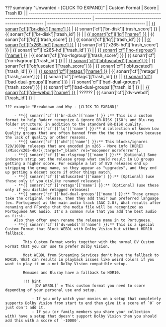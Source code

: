 ??? summary "Unwanted - [CLICK TO EXPAND]"
    | Custom Format                                                                                                 | Score                                                | Trash ID                                          |
    | ------------------------------------------------------------------------------------------------------------- | ---------------------------------------------------- | ------------------------------------------------- |
    | [{{ sonarr['cf']['br-disk']['name'] }}](/Sonarr/Sonarr-collection-of-custom-formats/#br-disk)                 | {{ sonarr['cf']['br-disk']['trash_score'] }}         | {{ sonarr['cf']['br-disk']['trash_id'] }}         |
    | [{{ sonarr['cf']['lq']['name'] }}](/Sonarr/Sonarr-collection-of-custom-formats/#lq)                           | {{ sonarr['cf']['lq']['trash_score'] }}              | {{ sonarr['cf']['lq']['trash_id'] }}              |
    | [{{ sonarr['cf']['x265-hd']['name'] }}](/Sonarr/Sonarr-collection-of-custom-formats/#x265-hd)                 | {{ sonarr['cf']['x265-hd']['trash_score'] }}         | {{ sonarr['cf']['x265-hd']['trash_id'] }}         |
    | [{{ sonarr['cf']['no-rlsgroup']['name'] }}](/Sonarr/Sonarr-collection-of-custom-formats/#no-rlsgroup)         | {{ sonarr['cf']['no-rlsgroup']['trash_score'] }}     | {{ sonarr['cf']['no-rlsgroup']['trash_id'] }}     |
    | [{{ sonarr['cf']['obfuscated']['name'] }}](/Sonarr/Sonarr-collection-of-custom-formats/#obfuscated)           | {{ sonarr['cf']['obfuscated']['trash_score'] }}      | {{ sonarr['cf']['obfuscated']['trash_id'] }}      |
    | [{{ sonarr['cf']['retags']['name'] }}](/Sonarr/Sonarr-collection-of-custom-formats/#retags)                   | {{ sonarr['cf']['retags']['trash_score'] }}          | {{ sonarr['cf']['retags']['trash_id'] }}          |
    | [{{ sonarr['cf']['bad-dual-groups']['name'] }}](/Sonarr/Sonarr-collection-of-custom-formats/#bad-dual-groups) | {{ sonarr['cf']['bad-dual-groups']['trash_score'] }} | {{ sonarr['cf']['bad-dual-groups']['trash_id'] }} |
    | [{{ sonarr['cf']['dv-webdl']['name'] }}](/Sonarr/Sonarr-collection-of-custom-formats/#dv-webdl)               | ??????                                               | {{ sonarr['cf']['dv-webdl']['trash_id'] }}        |

    ??? example "Breakdown and Why - [CLICK TO EXPAND]"

        - **{{ sonarr['cf']['br-disk']['name'] }} :** This is a custom format to help Radarr recognize & ignore BR-DISK (ISO's and Blu-ray folder structure) in addition to the standard BR-DISK quality.
        - **{{ sonarr['cf']['lq']['name'] }}:** A collection of known Low Quality groups that are often banned from the the top trackers because the lack of quality or other reasons.
        - **{{ sonarr['cf']['xhd']['name'] }}:** This blocks/ignores 720/1080p releases that are encoded in x265 - More info [HERE](/Misc/x265-4k/){:target="_blank" rel="noopener noreferrer"}.
        - **{{ sonarr['cf']['no-rlsgroup']['name'] }}:** [Optional] Some indexers strip out the release group what could result in LQ groups getting a higher score. For example a lot of EVO releases end up stripping the group name, so they appear as "upgrades", and they end up getting a decent score if other things match.
        - **{{ sonarr['cf']['obfuscated']['name'] }}:** [Optional] (use these only if you dislike renamed releases)
        - **{{ sonarr['cf']['retags']['name'] }}:** [Optional] (use these only if you dislike retagged releases)
        - **{{ sonarr['cf']['bad-dual-groups']['name'] }}:** These groups take the original release, then they add their own preferred language (ex. Portuguese) as the main audio track (AAC 2.0), What results after renaming and FFprobe that the media file will be recognized as Portuguese AAC audio. It's a common rule that you add the best audio as first.
        Also they often even rename the release name in to Portuguese.
        - **{{ sonarr['cf']['dv-webdl']['name'] }}:** This is a special Custom Format that Block WEBDL with Dolby Vision but without HDR10 fallback.

            This Custom Format works together with the normal DV Custom Format that you can use to prefer Dolby Vision.

            Most WEBDL from Streaming Services don't have the fallback to HDR10, What can results in playback issues like weird colors if you want to play it on a not Dolby Vision compatible setup.

            Remuxes and Bluray have a fallback to HDR10.

            !!! hint
                `[DV WEBDL]` = This custom format you need to score depending of your personal use and setup.

                - If you only watch your movies on a setup that completely supports Dolby Vision from start to end then give it a score of `0` or just don't add it.
                - If you (or family members you share your collection with) have a setup that doesn't support Dolby Vision then you should add this with a score of `-10000`.
